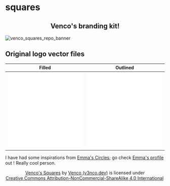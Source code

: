# squares

<h2 align="center">Venco's branding kit!</h2>

![venco_squares_repo_banner](https://github.com/user-attachments/assets/fa5dc52a-efbf-45fc-8d5b-d30c784e1928)

## Original logo vector files

| Filled                                                           | Outlined                                                  |
| :--------------------------------------------------------------: | :-------------------------------------------------------: |
| <img src="./assets/Original_Logos/Filled+Exclude.svg" width=256> | <img src="./assets/Original_Logos/Outline.svg" width=256> |

I have had some inspirations from [Emma's Circles](https://github.com/prplwtf/circles); go check [Emma's profile](https://github.com/prplwtf) out ! Really cool person.

<p xmlns:cc="http://creativecommons.org/ns#" xmlns:dct="http://purl.org/dc/terms/" align="center"><a property="dct:title" rel="cc:attributionURL" href="https://github.com/v3nco/squares">Venco's Squares</a> by <a rel="cc:attributionURL dct:creator" property="cc:attributionName" href="https://v3nco.dev">Venco (v3nco.dev)</a> is licensed under <a href="https://creativecommons.org/licenses/by-nc-sa/4.0/?ref=chooser-v1" target="_blank" rel="license noopener noreferrer" style="display:inline-block;">Creative Commons Attribution-NonCommercial-ShareAlike 4.0 International<img style="height:22px!important;margin-left:3px;vertical-align:text-bottom;" src="https://mirrors.creativecommons.org/presskit/icons/cc.svg?ref=chooser-v1" alt=""><img style="height:22px!important;margin-left:3px;vertical-align:text-bottom;" src="https://mirrors.creativecommons.org/presskit/icons/by.svg?ref=chooser-v1" alt=""><img style="height:22px!important;margin-left:3px;vertical-align:text-bottom;" src="https://mirrors.creativecommons.org/presskit/icons/nc.svg?ref=chooser-v1" alt=""><img style="height:22px!important;margin-left:3px;vertical-align:text-bottom;" src="https://mirrors.creativecommons.org/presskit/icons/sa.svg?ref=chooser-v1" alt=""></a></p>
